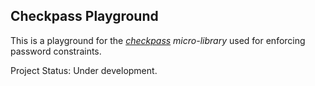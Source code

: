## Checkpass Playground

This is a playground for the _[checkpass](https://github.com/rahulrao0209/checkpass)_ _micro-library_ used for enforcing password constraints.

Project Status: Under development.
